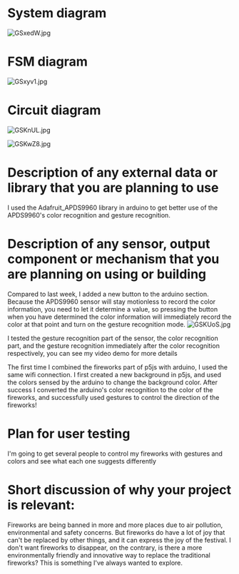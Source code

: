 # System diagram
![GSxedW.jpg](https://imgpile.com/images/GSxedW.jpg)

# FSM diagram
![GSxyv1.jpg](https://imgpile.com/images/GSxyv1.jpg)

# Circuit diagram
![GSKnUL.jpg](https://imgpile.com/images/GSKnUL.jpg)

![GSKwZ8.jpg](https://imgpile.com/images/GSKwZ8.jpg)

# Description of any external data or library that you are planning to use
I used the Adafruit_APDS9960 library in arduino to get better use of the APDS9960's color recognition and gesture recognition.

# Description of any sensor, output component or mechanism that you are planning on using or building
Compared to last week, I added a new button to the arduino section. Because the APDS9960 sensor will stay motionless to record the color information, you need to let it determine a value, so pressing the button when you have determined the color information will immediately record the color at that point and turn on the gesture recognition mode.
![GSKUoS.jpg](https://imgpile.com/images/GSKUoS.jpg)

I tested the gesture recognition part of the sensor, the color recognition part, and the gesture recognition immediately after the color recognition respectively, you can see my video demo for more details

The first time I combined the fireworks part of p5js with arduino, I used the same wifi connection. I first created a new background in p5js, and used the colors sensed by the arduino to change the background color. After success I converted the arduino's color recognition to the color of the fireworks, and successfully used gestures to control the direction of the fireworks!

# Plan for user testing
I'm going to get several people to control my fireworks with gestures and colors and see what each one suggests differently

# Short discussion of why your project is relevant:
Fireworks are being banned in more and more places due to air pollution, environmental and safety concerns. But fireworks do have a lot of joy that can't be replaced by other things, and it can express the joy of the festival. I don't want fireworks to disappear, on the contrary, is there a more environmentally friendly and innovative way to replace the traditional fireworks? This is something I've always wanted to explore.
